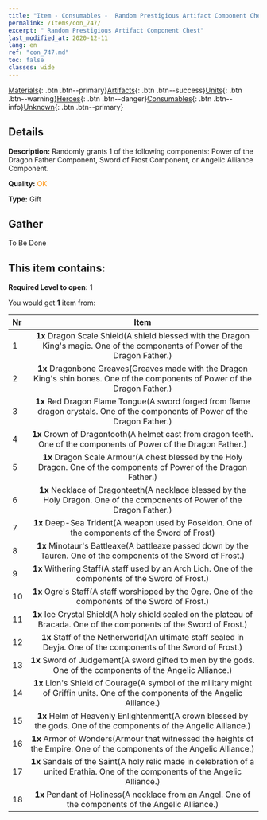 ```yaml
---
title: "Item - Consumables -  Random Prestigious Artifact Component Chest"
permalink: /Items/con_747/
excerpt: " Random Prestigious Artifact Component Chest"
last_modified_at: 2020-12-11
lang: en
ref: "con_747.md"
toc: false
classes: wide
---
```

 [Materials](/Items/){: .btn .btn--primary}[Artifacts](/Items/Artifacts/){: .btn .btn--success}[Units](/Items/Units/){: .btn .btn--warning}[Heroes](/Items/Heroes/){: .btn .btn--danger}[Consumables](/Items/Consumables/){: .btn .btn--info}[Unknown](/Items/Unknown/){: .btn .btn--primary}

## Details
 **Description:** Randomly grants 1 of the following components: Power of the Dragon Father Component, Sword of Frost Component, or Angelic Alliance Component.

 **Quality:** <span style="color: #FF8C00">OK</span>

 **Type:** Gift

## Gather

  To Be Done

## This item contains:

 **Required Level to open:** 1

 You would get **1** item  from:

  | Nr |      Item    |
  |:---|:------------:|
  | 1 |  **1x** Dragon Scale Shield(A shield blessed with the Dragon King's magic. One of the components of Power of the Dragon Father.) | 
  | 2 |  **1x** Dragonbone Greaves(Greaves made with the Dragon King's shin bones. One of the components of Power of the Dragon Father.) | 
  | 3 |  **1x** Red Dragon Flame Tongue(A sword forged from flame dragon crystals. One of the components of Power of the Dragon Father.) | 
  | 4 |  **1x** Crown of Dragontooth(A helmet cast from dragon teeth. One of the components of Power of the Dragon Father.) | 
  | 5 |  **1x** Dragon Scale Armour(A chest blessed by the Holy Dragon. One of the components of Power of the Dragon Father.) | 
  | 6 |  **1x** Necklace of Dragonteeth(A necklace blessed by the Holy Dragon. One of the components of Power of the Dragon Father.) | 
  | 7 |  **1x** Deep-Sea Trident(A weapon used by Poseidon. One of the components of the Sword of Frost) | 
  | 8 |  **1x** Minotaur's Battleaxe(A battleaxe passed down by the Tauren. One of the components of the Sword of Frost.) | 
  | 9 |  **1x** Withering Staff(A staff used by an Arch Lich. One of the components of the Sword of Frost.) | 
  | 10 |  **1x** Ogre's Staff(A staff worshipped by the Ogre. One of the components of the Sword of Frost.) | 
  | 11 |  **1x** Ice Crystal Shield(A holy shield sealed on the plateau of Bracada. One of the components of the Sword of Frost.) | 
  | 12 |  **1x** Staff of the Netherworld(An ultimate staff sealed in Deyja. One of the components of the Sword of Frost.) | 
  | 13 |  **1x** Sword of Judgement(A sword gifted to men by the gods. One of the components of the Angelic Alliance.) | 
  | 14 |  **1x** Lion's Shield of Courage(A symbol of the military might of Griffin units. One of the components of the Angelic Alliance.) | 
  | 15 |  **1x** Helm of Heavenly Enlightenment(A crown blessed by the gods. One of the components of the Angelic Alliance.) | 
  | 16 |  **1x** Armor of Wonders(Armour that witnessed the heights of the Empire. One of the components of the Angelic Alliance.) | 
  | 17 |  **1x** Sandals of the Saint(A holy relic made in celebration of a united Erathia. One of the components of the Angelic Alliance.) | 
  | 18 |  **1x** Pendant of Holiness(A necklace from an Angel. One of the components of the Angelic Alliance.) | 

